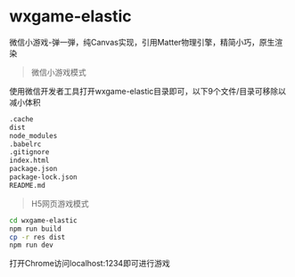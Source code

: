 # wxgame-elastic
微信小游戏-弹一弾，纯Canvas实现，引用Matter物理引擎，精简小巧，原生渲染

>微信小游戏模式

使用微信开发者工具打开wxgame-elastic目录即可，以下9个文件/目录可移除以减小体积

```sh
.cache
dist
node_modules
.babelrc
.gitignore
index.html
package.json
package-lock.json
README.md
```

>H5网页游戏模式

```sh
cd wxgame-elastic
npm run build
cp -r res dist
npm run dev
```
打开Chrome访问localhost:1234即可进行游戏


